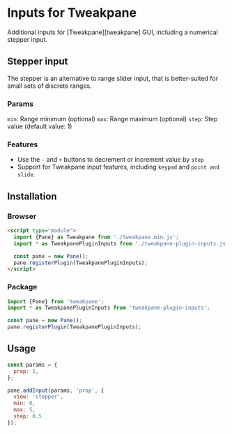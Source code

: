# Inputs for Tweakpane
Additional inputs for [Tweakpane][tweakpane] GUI, including a numerical stepper input.

## Stepper input
The stepper is an alternative to range slider input, that is better-suited for small sets of discrete ranges. 

### Params
`min`: Range minimum (optional)
`max`: Range maximum (optional)
`step`: Step value (default value: 1)

### Features 
* Use the `-` and `+` buttons to decrement or increment value by `step`
* Support for Tweakpane input features, including `keypad` and `point and slide`. 



## Installation

### Browser
```html
<script type="module">
  import {Pane} as Tweakpane from './tweakpane.min.js';
  import * as TweakpanePluginInputs from './tweakpane-plugin-inputs.js';

  const pane = new Pane();
  pane.registerPlugin(TweakpanePluginInputs);
</script>
```


### Package
```js
import {Pane} from 'tweakpane';
import * as TweakpanePluginInputs from 'tweakpane-plugin-inputs';

const pane = new Pane();
pane.registerPlugin(TweakpanePluginInputs);
```


## Usage
```js
const params = {
  prop: 3,
};

pane.addInput(params, 'prop', {
  view: 'stepper',
  min: 0,
  max: 5, 
  step: 0.5
});
```
